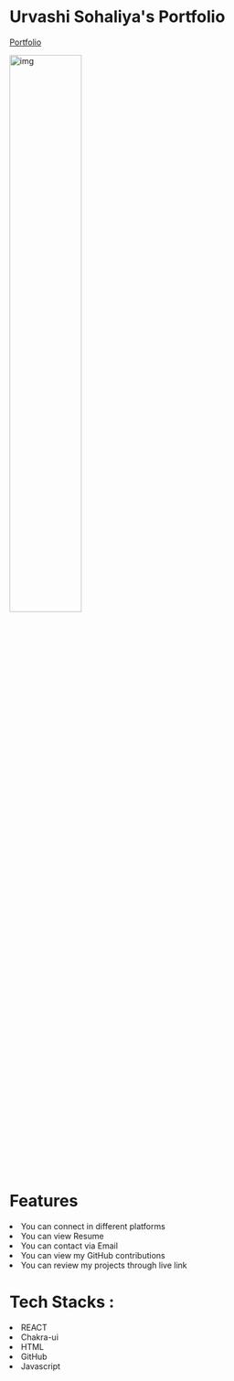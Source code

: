 # Urvashi Sohaliya's Portfolio
<a href = "https://urvashisohaliya2511.github.io/">Portfolio</a>


<img src = "https://cdn.dribbble.com/users/564797/screenshots/2523707/icon-animation.gif" alt = "img" width="50%"/>

# Features 
<li>
    You can connect in different platforms</li><li>
    You can view Resume</li><li>
    You can contact via Email</li><li>
    You can view my GitHub contributions</li><li>
    You can review my projects through live link
</li>

# Tech Stacks :
<li>
REACT</li><li>  Chakra-ui </li><li> HTML </li><li> GitHub </li><li>Javascript</li>


